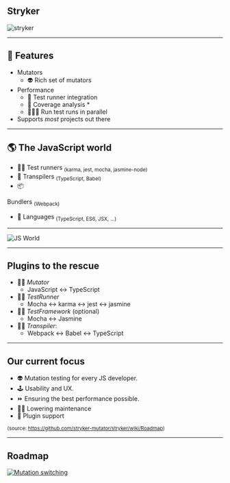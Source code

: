 ## Stryker

![stryker](/img/stryker.png)

---

## 🚀 Features

* Mutators
    * 👽 Rich set of mutators 
* Performance
    * 🤝 Test runner integration
    * 🚀 Coverage analysis *
    * 🚀🚀🚀 Run test runs in parallel
* Supports _most_ projects out there

---

## 🌎 The JavaScript world

* 🏃‍♀️ <!-- .element class="fragment" -->
Test runners <sub>(karma, jest, mocha, jasmine-node)</sub>
* 🔀 <!-- .element class="fragment" -->
Transpilers <sub>(TypeScript, Babel)</sub>
* <!-- .element class="fragment" --> 📦
Bundlers <sub>(Webpack)</sub>
* 💬 <!-- .element class="fragment" -->
Languages <sub>(TypeScript, ES6, JSX, ...)</sub>

<!-- .element class="no-list"  -->

---

![JS World](/img/puzzle.jpg)

---

## Plugins to the rescue 

* 🦸‍♀️ _Mutator_
    * JavaScript ↔ TypeScript
* 🦹‍♂️ _TestRunner_
    * Mocha ↔ karma ↔ jest ↔ jasmine
* 🦸‍♂️ _TestFramework_ (optional)
    * Mocha ↔ Jasmine
* 🦹‍♀️ _Transpiler_:
    * Webpack ↔ Babel ↔ TypeScript

<!-- .element class="no-list"  -->

---

## Our current focus

* 👽 <span class="focus">Mutation testing</span> for every JS developer.
* 🕹 <span class="focus">Usability</span> and UX.
* ⏩ Ensuring the <span class="focus">best performance</span> possible.
* 👨‍🏭 Lowering <span class="focus">maintenance</span>
* 🔌 <span class="focus">Plugin</span> support

<!-- .element class="no-list"  -->

<small>(source: https://github.com/stryker-mutator/stryker/wiki/Roadmap)</small>

---

## Roadmap

[![Mutation switching](/img/mutation-switching-issue-stryker.png)](https://github.com/stryker-mutator/stryker/issues/1514)


